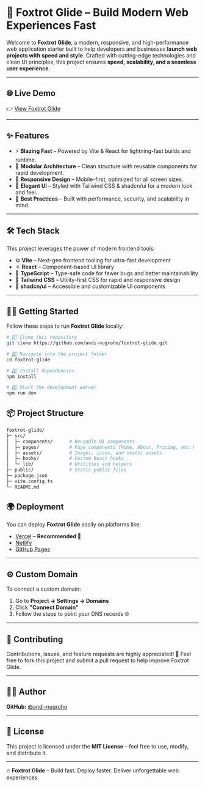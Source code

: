 # 🚀 Foxtrot Glide – Build Modern Web Experiences Fast

Welcome to **Foxtrot Glide**, a modern, responsive, and high-performance web application starter built to help developers and businesses **launch web projects with speed and style**.
Crafted with cutting-edge technologies and clean UI principles, this project ensures **speed, scalability, and a seamless user experience**.

---

## 🌐 Live Demo

👉 [View Foxtrot Glide](https://lovable.dev/projects/a5c845bd-b63e-4916-b06a-ef69403d44f8)

---

## ✨ Features

- ⚡ **Blazing Fast** – Powered by Vite & React for lightning-fast builds and runtime.
- 🧩 **Modular Architecture** – Clean structure with reusable components for rapid development.
- 📱 **Responsive Design** – Mobile-first, optimized for all screen sizes.
- 🎨 **Elegant UI** – Styled with Tailwind CSS & shadcn/ui for a modern look and feel.
- 🔐 **Best Practices** – Built with performance, security, and scalability in mind.

---

## 🛠️ Tech Stack

This project leverages the power of modern frontend tools:

- ⚙️ **Vite** – Next-gen frontend tooling for ultra-fast development
- ⚛️ **React** – Component-based UI library
- 📘 **TypeScript** – Type-safe code for fewer bugs and better maintainability
- 🎨 **Tailwind CSS** – Utility-first CSS for rapid and responsive design
- 🧪 **shadcn/ui** – Accessible and customizable UI components

---

## 🧑‍💻 Getting Started

Follow these steps to run **Foxtrot Glide** locally:

```bash
# 1️⃣ Clone this repository
git clone https://github.com/andi-nugroho/foxtrot-glide.git

# 2️⃣ Navigate into the project folder
cd foxtrot-glide

# 3️⃣ Install dependencies
npm install

# 4️⃣ Start the development server
npm run dev
```


## 📦 Project Structure
```bash
foxtrot-glide/
├─ src/
│  ├─ components/      # Reusable UI components
│  ├─ pages/           # Page components (Home, About, Pricing, etc.)
│  ├─ assets/          # Images, icons, and static assets
│  ├─ hooks/           # Custom React hooks
│  └─ lib/             # Utilities and helpers
├─ public/             # Static public files
├─ package.json
├─ vite.config.ts
└─ README.md
```

## 🌍 Deployment

You can deploy **Foxtrot Glide** easily on platforms like:

- [Vercel](https://vercel.com) – **Recommended 🚀**
- [Netlify](https://www.netlify.com)
- [GitHub Pages](https://pages.github.com)

---

## ⚙️ Custom Domain

To connect a custom domain:

1. Go to **Project → Settings → Domains**
2. Click **"Connect Domain"**
3. Follow the steps to point your DNS records 🌐

---

## 🤝 Contributing

Contributions, issues, and feature requests are highly appreciated! 🙌
Feel free to fork this project and submit a pull request to help improve Foxtrot Glide.

---

## 🧑‍💻 Author

**GitHub:** [@andi-nugroho](https://github.com/andi-nugroho)

---

## 📜 License

This project is licensed under the **MIT License** – feel free to use, modify, and distribute it.

---

🔥 **Foxtrot Glide** – Build fast. Deploy faster. Deliver unforgettable web experiences.

